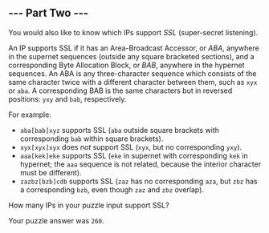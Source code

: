 --- Part Two ---
----------------

You would also like to know which IPs support *SSL* (super-secret
listening).

An IP supports SSL if it has an Area-Broadcast Accessor, or *ABA*,
anywhere in the supernet sequences (outside any square bracketed
sections), and a corresponding Byte Allocation Block, or *BAB*, anywhere
in the hypernet sequences. An ABA is any three-character sequence which
consists of the same character twice with a different character between
them, such as `xyx` or `aba`. A corresponding BAB is the same characters
but in reversed positions: `yxy` and `bab`, respectively.

For example:

-   `aba[bab]xyz` supports SSL (`aba` outside square brackets with
    corresponding `bab` within square brackets).
-   `xyx[xyx]xyx` does *not* support SSL (`xyx`, but no corresponding
    `yxy`).
-   `aaa[kek]eke` supports SSL (`eke` in supernet with corresponding
    `kek` in hypernet; the `aaa` sequence is not related, because the
    interior character must be different).
-   `zazbz[bzb]cdb` supports SSL (`zaz` has no corresponding `aza`, but
    `zbz` has a corresponding `bzb`, even though `zaz` and
    `zbz` overlap).

How many IPs in your puzzle input support SSL?

Your puzzle answer was `260`.
